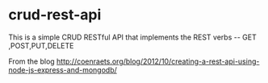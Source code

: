 # crud-rest-api
This is a simple CRUD RESTful API that implements the REST verbs -- GET ,POST,PUT,DELETE

From the blog
http://coenraets.org/blog/2012/10/creating-a-rest-api-using-node-js-express-and-mongodb/ 
